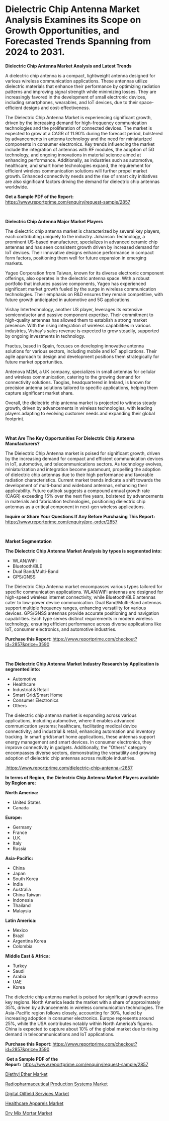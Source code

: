 <p><h1>Dielectric Chip Antenna Market Analysis Examines its Scope on Growth Opportunities, and Forecasted Trends Spanning from 2024 to 2031.</h1></p><p><strong>Dielectric Chip Antenna Market Analysis and Latest Trends</strong></p>
<p><p>A dielectric chip antenna is a compact, lightweight antenna designed for various wireless communication applications. These antennas utilize dielectric materials that enhance their performance by optimizing radiation patterns and improving signal strength while minimizing losses. They are increasingly favored in the development of small electronic devices, including smartphones, wearables, and IoT devices, due to their space-efficient designs and cost-effectiveness.</p><p>The Dielectric Chip Antenna Market is experiencing significant growth, driven by the increasing demand for high-frequency communication technologies and the proliferation of connected devices. The market is expected to grow at a CAGR of 11.90% during the forecast period, bolstered by advancements in antenna technology and the need for miniaturized components in consumer electronics. Key trends influencing the market include the integration of antennas with RF modules, the adoption of 5G technology, and ongoing innovations in material science aimed at enhancing performance. Additionally, as industries such as automotive, healthcare, and smart home technologies expand, the requirement for efficient wireless communication solutions will further propel market growth. Enhanced connectivity needs and the rise of smart city initiatives are also significant factors driving the demand for dielectric chip antennas worldwide.</p></p>
<p><strong>Get a Sample PDF of the Report:&nbsp;</strong> <a href="https://www.reportprime.com/enquiry/request-sample/2857">https://www.reportprime.com/enquiry/request-sample/2857</a></p>
<p>&nbsp;</p>
<p><strong>Dielectric Chip Antenna Major Market Players</strong></p>
<p><p>The dielectric chip antenna market is characterized by several key players, each contributing uniquely to the industry. Johanson Technology, a prominent US-based manufacturer, specializes in advanced ceramic chip antennas and has seen consistent growth driven by increased demand for IoT devices. Their innovative designs enhance performance in compact form factors, positioning them well for future expansion in emerging markets.</p><p>Yageo Corporation from Taiwan, known for its diverse electronic component offerings, also operates in the dielectric antenna space. With a robust portfolio that includes passive components, Yageo has experienced significant market growth fueled by the surge in wireless communication technologies. Their emphasis on R&D ensures they remain competitive, with future growth anticipated in automotive and 5G applications.</p><p>Vishay Intertechnology, another US player, leverages its extensive semiconductor and passive component expertise. Their commitment to high-quality antennas has allowed them to establish a strong market presence. With the rising integration of wireless capabilities in various industries, Vishay's sales revenue is expected to grow steadily, supported by ongoing investments in technology.</p><p>Fractus, based in Spain, focuses on developing innovative antenna solutions for various sectors, including mobile and IoT applications. Their agile approach to design and development positions them strategically for future market opportunities. </p><p>Antenova M2M, a UK company, specializes in small antennas for cellular and wireless communication, catering to the growing demand for connectivity solutions. Taoglas, headquartered in Ireland, is known for precision antenna solutions tailored to specific applications, helping them capture significant market share. </p><p>Overall, the dielectric chip antenna market is projected to witness steady growth, driven by advancements in wireless technologies, with leading players adapting to evolving customer needs and expanding their global footprint.</p></p>
<p>&nbsp;</p>
<p><strong>What Are The Key Opportunities For Dielectric Chip Antenna Manufacturers?</strong></p>
<p><p>The Dielectric Chip Antenna market is poised for significant growth, driven by the increasing demand for compact and efficient communication devices in IoT, automotive, and telecommunications sectors. As technology evolves, miniaturization and integration become paramount, propelling the adoption of dielectric chip antennas due to their high performance and favorable radiation characteristics. Current market trends indicate a shift towards the development of multi-band and wideband antennas, enhancing their applicability. Future outlook suggests a compound annual growth rate (CAGR) exceeding 15% over the next five years, bolstered by advancements in materials and fabrication technologies, positioning dielectric chip antennas as a critical component in next-gen wireless applications.</p></p>
<p><strong>Inquire or Share Your Questions If Any Before Purchasing This Report:</strong> <a href="https://www.reportprime.com/enquiry/pre-order/2857">https://www.reportprime.com/enquiry/pre-order/2857</a></p>
<p>&nbsp;</p>
<p><strong>Market Segmentation</strong></p>
<p><strong>The Dielectric Chip Antenna Market Analysis by types is segmented into:</strong></p>
<p><ul><li>WLAN/WiFi</li><li>Bluetooth/BLE</li><li>Dual Band/Multi-Band</li><li>GPS/GNSS</li></ul></p>
<p><p>The Dielectric Chip Antenna market encompasses various types tailored for specific communication applications. WLAN/WiFi antennas are designed for high-speed wireless internet connectivity, while Bluetooth/BLE antennas cater to low-power device communication. Dual Band/Multi-Band antennas support multiple frequency ranges, enhancing versatility for various devices. GPS/GNSS antennas provide accurate positioning and navigation capabilities. Each type serves distinct requirements in modern wireless technology, ensuring efficient performance across diverse applications like IoT, consumer electronics, and automotive industries.</p></p>
<p><strong>Purchase this Report:&nbsp;</strong><a href="https://www.reportprime.com/checkout?id=2857&price=3590">https://www.reportprime.com/checkout?id=2857&price=3590</a></p>
<p>&nbsp;</p>
<p><strong>The Dielectric Chip Antenna Market Industry Research by Application is segmented into:</strong></p>
<p><ul><li>Automotive</li><li>Healthcare</li><li>Industrial & Retail</li><li>Smart Grid/Smart Home</li><li>Consumer Electronics</li><li>Others</li></ul></p>
<p><p>The dielectric chip antenna market is expanding across various applications, including automotive, where it enables advanced communication systems; healthcare, facilitating medical device connectivity; and industrial & retail, enhancing automation and inventory tracking. In smart grid/smart home applications, these antennas support energy management and smart devices. In consumer electronics, they improve connectivity in gadgets. Additionally, the "Others" category encompasses diverse sectors, demonstrating the versatility and growing adoption of dielectric chip antennas across multiple industries.</p></p>
<p><a href="https://www.reportprime.com/dielectric-chip-antenna-r2857">&nbsp;https://www.reportprime.com/dielectric-chip-antenna-r2857</a></p>
<p><strong>In terms of Region, the Dielectric Chip Antenna Market Players available by Region are:</strong></p>
<p>
    <p> <strong> North America: </strong>
        <ul>
            <li>United States</li>
            <li>Canada</li>
        </ul>
        </p> 
    <p> <strong> Europe: </strong>
        <ul>
            <li>Germany</li>
            <li>France</li>
            <li>U.K.</li>
            <li>Italy</li>
            <li>Russia</li>
        </ul>
        </p> 
    <p> <strong> Asia-Pacific: </strong>
        <ul>
            <li>China</li>
            <li>Japan</li>
            <li>South Korea</li>
            <li>India</li>
            <li>Australia</li>
            <li>China Taiwan</li>
            <li>Indonesia</li>
            <li>Thailand</li>
            <li>Malaysia</li>
        </ul>
        </p> 
    <p> <strong> Latin America: </strong>
        <ul>
            <li>Mexico</li>
            <li>Brazil</li>
            <li>Argentina Korea</li>
            <li>Colombia</li>
        </ul>
        </p> 
    <p> <strong> Middle East & Africa: </strong>
        <ul>
            <li>Turkey</li>
            <li>Saudi</li>
            <li>Arabia</li>
            <li>UAE</li>
            <li>Korea</li>
        </ul>
    </p>
    </p>
<p><p>The dielectric chip antenna market is poised for significant growth across key regions. North America leads the market with a share of approximately 35%, driven by advancements in wireless communication technologies. The Asia-Pacific region follows closely, accounting for 30%, fueled by increasing adoption in consumer electronics. Europe represents around 25%, while the USA contributes notably within North America’s figures. China is expected to capture about 10% of the global market due to rising demand in telecommunications and IoT applications.</p></p>
<p><strong>Purchase this Report: </strong><a href="https://www.reportprime.com/checkout?id=2857&price=3590">https://www.reportprime.com/checkout?id=2857&price=3590</a></p>
<p>&nbsp;<strong>Get a Sample PDF of the Report:&nbsp;&nbsp;</strong><a href="https://www.reportprime.com/enquiry/request-sample/2857">https://www.reportprime.com/enquiry/request-sample/2857</a></p>
<p><strong></strong></p>
<p><p><a href="https://www.linkedin.com/pulse/charting-future-comprehensive-analysis-global-diethyl-ether-w8esf?trackingId=Nn1rZxI6Sf2AxF%2F8YUQzXw%3D%3D">Diethyl Ether Market</a></p><p><a href="https://issuu.com/reportprime-2/docs/radiopharmaceutical-production-syst_4a14cb29b2c805">Radiopharmaceutical Production Systems Market</a></p><p><a href="https://www.linkedin.com/pulse/global-market-pulse-trends-growth-analysis-digital-oilfield-zjqjf?trackingId=GqzsYpGdRKaTPk%2B6QOxGaQ%3D%3D">Digital Oilfield Services Market</a></p><p><a href="https://issuu.com/reportprime-2/docs/healthcare-apparels-market-size-203_743d81e8547f0d">Healthcare Apparels Market</a></p><p><a href="https://www.linkedin.com/pulse/global-perspectives-dry-mix-mortar-market-trends-challenges-loq7f?trackingId=RYVnRdznS8eAyzCZLw2kcQ%3D%3D">Dry Mix Mortar Market</a></p></p>